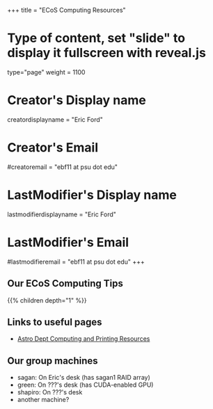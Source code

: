 +++
title = "ECoS Computing Resources"
# Type of content, set "slide" to display it fullscreen with reveal.js
type="page"
weight = 1100

# Creator's Display name
creatordisplayname = "Eric Ford"
# Creator's Email
#creatoremail = "ebf11 at psu dot edu"
# LastModifier's Display name
lastmodifierdisplayname = "Eric Ford"
# LastModifier's Email
#lastmodifieremail = "ebf11 at psu dot edu"
+++

## Our ECoS Computing Tips
{{% children depth="1" %}}


## Links to useful pages
- [Astro Dept Computing and Printing Resources](https://astro.psu.edu/local-resources/computing)

## Our group machines
- sagan:  On Eric's desk (has sagan1 RAID array)
- green:  On ???'s desk (has CUDA-enabled GPU)
- shapiro:  On ???'s desk
- another machine?

